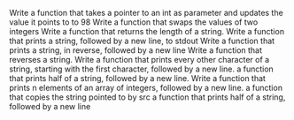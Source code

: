 Write a function that takes a pointer to an int as parameter and updates the value it points to to 98
Write a function that swaps the values of two integers
Write a function that returns the length of a string.
Write a function that prints a string, followed by a new line, to stdout
Write a function that prints a string, in reverse, followed by a new line
Write a function that reverses a string.
Write a function that prints every other character of a string, starting with the first character, followed by a new line.
a function that prints half of a string, followed by a new line.
Write a function that prints n elements of an array of integers, followed by a new line.
 a function that copies the string pointed to by src
 a function that prints half of a string, followed by a new line

